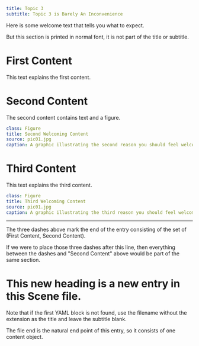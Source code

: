 ```yaml
title: Topic 3
subtitle: Topic 3 is Barely An Inconvenience
```

Here is some welcome text that tells you what to expect.

But this section is printed in normal font, it is not part of the title or subtitle.

# First Content

This text explains the first content.

# Second Content

The second content contains text and a figure.

```yaml
class: Figure
title: Second Welcoming Content
source: pic01.jpg
caption: A graphic illustrating the second reason you should feel welcome here. 
```

# Third Content

This text explains the third content.

```yaml
class: Figure
title: Third Welcoming Content
source: pic01.jpg
caption: A graphic illustrating the third reason you should feel welcome here. 
```

---

The three dashes above mark the end of the entry consisting of the set of (First Content, Second Content).

If we were to place those three dashes after this line, then everything between the dashes and "Second Content" above would be part of the same section.

# This new heading is a new entry in this Scene file.

Note that if the first YAML block is not found, use the filename without the extension as the title and leave the subtitle blank.

The file end is the natural end point of this entry, so it consists of one content object.
